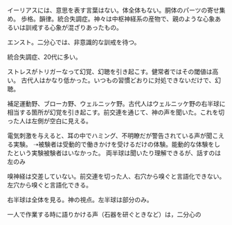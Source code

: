 

イーリアスには、意思を表す言葉はない。体全体もない。胴体のパーツの寄せ集め。
歩格。韻律。統合失調症。神々は中枢神経系の産物で、親のような心象あるいは訓戒する心象が混ざりあったもの。

エンスト。二分心では、非意識的な訓戒を待つ。

統合失調症、20代に多い。

ストレスがトリガーなって幻覚、幻聴を引き起こす。健常者ではその閾値は高い。
古代人はかなり低かった。いつもの習慣どおりに対処できないだけで、幻聴。

補足運動野、ブローカ野、ウェルニッケ野。古代人はウェルニッケ野の右半球に相当する箇所が幻覚を引き起こす。前交連を通じて、神の声を聞いた。これを切った人は左側が空白に見える。

電気刺激を与えると、耳の中でハミング、不明瞭だが警告されている声が聞こえる実験。
➝被験者は受動的で働きかけを受けるだけの体験。能動的な体験をしたという実験被験者はいなかった。
両半球は聞いたり理解できるが、話すのは左のみ

嗅神経は交差していない。前交連を切った人、右穴から嗅ぐと言語化できない。左穴から嗅ぐと言語化できる。

右半球は全体を見る。神の視点。左半球は部分のみ。

一人で作業する時に語りかける声（石器を研ぐときなど）は，二分心の